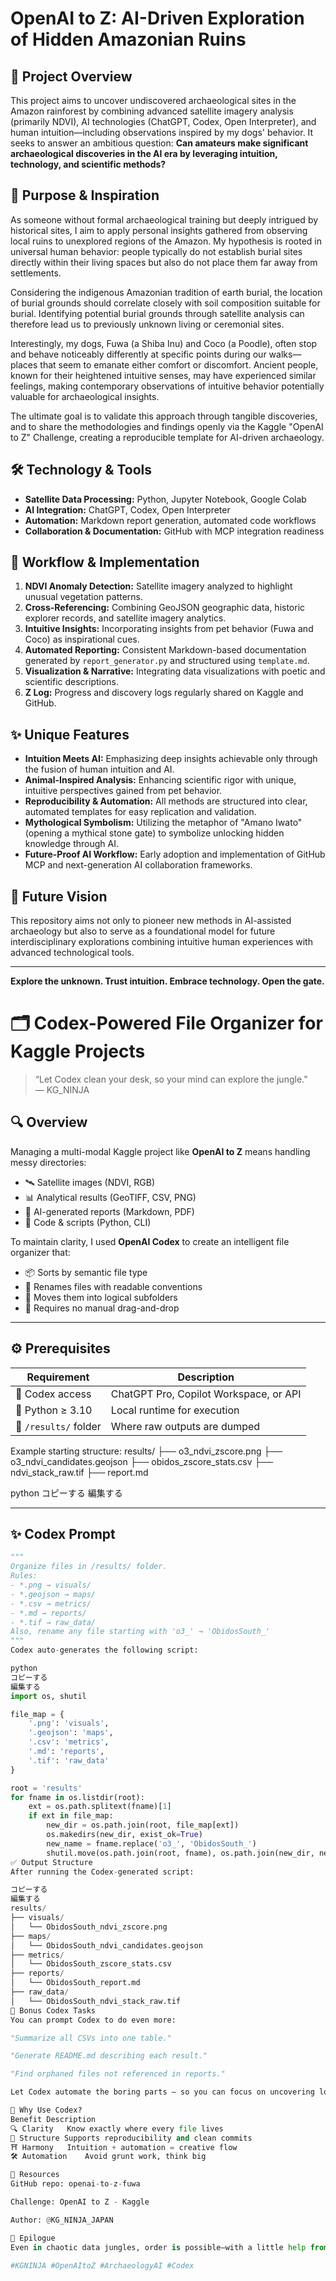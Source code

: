 # OpenAI to Z: AI-Driven Exploration of Hidden Amazonian Ruins

## 🌿 Project Overview

This project aims to uncover undiscovered archaeological sites in the Amazon rainforest by combining advanced satellite imagery analysis (primarily NDVI), AI technologies (ChatGPT, Codex, Open Interpreter), and human intuition—including observations inspired by my dogs' behavior. It seeks to answer an ambitious question: **Can amateurs make significant archaeological discoveries in the AI era by leveraging intuition, technology, and scientific methods?**

## 🎯 Purpose & Inspiration

As someone without formal archaeological training but deeply intrigued by historical sites, I aim to apply personal insights gathered from observing local ruins to unexplored regions of the Amazon. My hypothesis is rooted in universal human behavior: people typically do not establish burial sites directly within their living spaces but also do not place them far away from settlements.

Considering the indigenous Amazonian tradition of earth burial, the location of burial grounds should correlate closely with soil composition suitable for burial. Identifying potential burial grounds through satellite analysis can therefore lead us to previously unknown living or ceremonial sites.

Interestingly, my dogs, Fuwa (a Shiba Inu) and Coco (a Poodle), often stop and behave noticeably differently at specific points during our walks—places that seem to emanate either comfort or discomfort. Ancient people, known for their heightened intuitive senses, may have experienced similar feelings, making contemporary observations of intuitive behavior potentially valuable for archaeological insights.

The ultimate goal is to validate this approach through tangible discoveries, and to share the methodologies and findings openly via the Kaggle "OpenAI to Z" Challenge, creating a reproducible template for AI-driven archaeology.

## 🛠 Technology & Tools

* **Satellite Data Processing:** Python, Jupyter Notebook, Google Colab
* **AI Integration:** ChatGPT, Codex, Open Interpreter
* **Automation:** Markdown report generation, automated code workflows
* **Collaboration & Documentation:** GitHub with MCP integration readiness

## 📐 Workflow & Implementation

1. **NDVI Anomaly Detection:** Satellite imagery analyzed to highlight unusual vegetation patterns.
2. **Cross-Referencing:** Combining GeoJSON geographic data, historic explorer records, and satellite imagery analytics.
3. **Intuitive Insights:** Incorporating insights from pet behavior (Fuwa and Coco) as inspirational cues.
4. **Automated Reporting:** Consistent Markdown-based documentation generated by `report_generator.py` and structured using `template.md`.
5. **Visualization & Narrative:** Integrating data visualizations with poetic and scientific descriptions.
6. **Z Log:** Progress and discovery logs regularly shared on Kaggle and GitHub.

## ✨ Unique Features

* **Intuition Meets AI:** Emphasizing deep insights achievable only through the fusion of human intuition and AI.
* **Animal-Inspired Analysis:** Enhancing scientific rigor with unique, intuitive perspectives gained from pet behavior.
* **Reproducibility & Automation:** All methods are structured into clear, automated templates for easy replication and validation.
* **Mythological Symbolism:** Utilizing the metaphor of "Amano Iwato" (opening a mythical stone gate) to symbolize unlocking hidden knowledge through AI.
* **Future-Proof AI Workflow:** Early adoption and implementation of GitHub MCP and next-generation AI collaboration frameworks.

## 🚀 Future Vision

This repository aims not only to pioneer new methods in AI-assisted archaeology but also to serve as a foundational model for future interdisciplinary explorations combining intuitive human experiences with advanced technological tools.

---

**Explore the unknown. Trust intuition. Embrace technology. Open the gate.**


# 🗂 Codex-Powered File Organizer for Kaggle Projects

> “Let Codex clean your desk, so your mind can explore the jungle.”  
> — KG_NINJA

## 🔍 Overview

Managing a multi-modal Kaggle project like **OpenAI to Z** means handling messy directories:

- 🛰 Satellite images (NDVI, RGB)
- 📊 Analytical results (GeoTIFF, CSV, PNG)
- 🧠 AI-generated reports (Markdown, PDF)
- 🧪 Code & scripts (Python, CLI)

To maintain clarity, I used **OpenAI Codex** to create an intelligent file organizer that:

- 📦 Sorts by semantic file type
- 📝 Renames files with readable conventions
- 📂 Moves them into logical subfolders
- 🧠 Requires no manual drag-and-drop

---

## ⚙️ Prerequisites

| Requirement | Description |
|------------|-------------|
| 🧠 Codex access | ChatGPT Pro, Copilot Workspace, or API |
| 🐍 Python ≥ 3.10 | Local runtime for execution |
| 📁 `/results/` folder | Where raw outputs are dumped |

Example starting structure:
results/
├── o3_ndvi_zscore.png
├── o3_ndvi_candidates.geojson
├── obidos_zscore_stats.csv
├── ndvi_stack_raw.tif
├── report.md

python
コピーする
編集する

---

## ✨ Codex Prompt

```python
"""
Organize files in /results/ folder.
Rules:
- *.png → visuals/
- *.geojson → maps/
- *.csv → metrics/
- *.md → reports/
- *.tif → raw_data/
Also, rename any file starting with 'o3_' → 'ObidosSouth_'
"""
Codex auto-generates the following script:

python
コピーする
編集する
import os, shutil

file_map = {
    '.png': 'visuals',
    '.geojson': 'maps',
    '.csv': 'metrics',
    '.md': 'reports',
    '.tif': 'raw_data'
}

root = 'results'
for fname in os.listdir(root):
    ext = os.path.splitext(fname)[1]
    if ext in file_map:
        new_dir = os.path.join(root, file_map[ext])
        os.makedirs(new_dir, exist_ok=True)
        new_name = fname.replace('o3_', 'ObidosSouth_')
        shutil.move(os.path.join(root, fname), os.path.join(new_dir, new_name))
✅ Output Structure
After running the Codex-generated script:

コピーする
編集する
results/
├── visuals/
│   └── ObidosSouth_ndvi_zscore.png
├── maps/
│   └── ObidosSouth_ndvi_candidates.geojson
├── metrics/
│   └── ObidosSouth_zscore_stats.csv
├── reports/
│   └── ObidosSouth_report.md
├── raw_data/
│   └── ObidosSouth_ndvi_stack_raw.tif
🧪 Bonus Codex Tasks
You can prompt Codex to do even more:

"Summarize all CSVs into one table."

"Generate README.md describing each result."

"Find orphaned files not referenced in reports."

Let Codex automate the boring parts — so you can focus on uncovering lost cities. 🏛

🤖 Why Use Codex?
Benefit	Description
🔍 Clarity	Know exactly where every file lives
📜 Structure	Supports reproducibility and clean commits
⛩ Harmony	Intuition + automation = creative flow
🛠 Automation	Avoid grunt work, think big

🔗 Resources
GitHub repo: openai-to-z-fuwa

Challenge: OpenAI to Z - Kaggle

Author: @KG_NINJA_JAPAN

🙏 Epilogue
Even in chaotic data jungles, order is possible—with a little help from Codex and some ninja intuition.

#KGNINJA #OpenAItoZ #ArchaeologyAI #Codex
